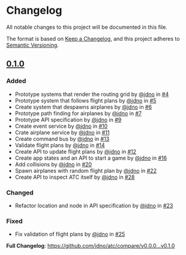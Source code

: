 <!-- markdownlint-disable-file MD013 -->

# Changelog

All notable changes to this project will be documented in this file.

The format is based on [Keep a Changelog](https://keepachangelog.com/en/1.0.0/),
and this project adheres to [Semantic Versioning](https://semver.org/spec/v2.0.0.html).

## [0.1.0](https://github.com/jdno/atc/releases/tag/v0.1.0)

### Added

- Prototype systems that render the routing grid by [@jdno](https://github.com/jdno) in [#4](https://github.com/jdno/atc/pull/4)
- Prototype system that follows flight plans by [@jdno](https://github.com/jdno) in [#5](https://github.com/jdno/atc/pull/5)
- Create system that despawns airplanes by [@jdno](https://github.com/jdno) in [#6](https://github.com/jdno/atc/pull/6)
- Prototype path finding for airplanes by [@jdno](https://github.com/jdno) in [#7](https://github.com/jdno/atc/pull/7)
- Prototype API specification by [@jdno](https://github.com/jdno) in [#9](https://github.com/jdno/atc/pull/9)
- Create event service by [@jdno](https://github.com/jdno) in [#10](https://github.com/jdno/atc/pull/10)
- Crate airplane service by [@jdno](https://github.com/jdno) in [#11](https://github.com/jdno/atc/pull/11)
- Create command bus by [@jdno](https://github.com/jdno) in [#13](https://github.com/jdno/atc/pull/13)
- Validate flight plans by [@jdno](https://github.com/jdno) in [#14](https://github.com/jdno/atc/pull/14)
- Create API to update flight plans by [@jdno](https://github.com/jdno) in [#12](https://github.com/jdno/atc/pull/12)
- Create app states and an API to start a game by [@jdno](https://github.com/jdno) in [#16](https://github.com/jdno/atc/pull/16)
- Add collisions by [@jdno](https://github.com/jdno) in [#20](https://github.com/jdno/atc/pull/20)
- Spawn airplanes with random flight plan by [@jdno](https://github.com/jdno) in [#22](https://github.com/jdno/atc/pull/22)
- Create API to inspect ATC itself by [@jdno](https://github.com/jdno) in [#28](https://github.com/jdno/atc/pull/28)

### Changed

- Refactor location and node in API specification by [@jdno](https://github.com/jdno) in [#23](https://github.com/jdno/atc/pull/23)

### Fixed

- Fix validation of flight plans by [@jdno](https://github.com/jdno) in [#25](https://github.com/jdno/atc/pull/25)

**Full Changelog**: <https://github.com/jdno/atc/compare/v0.0.0...v0.1.0>
